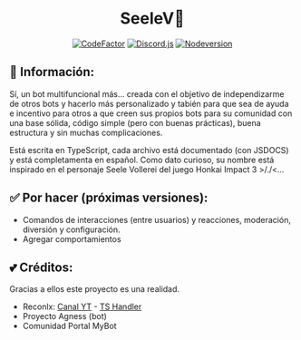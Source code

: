 <h1 align="center">
  SeeleV💜
  <br>
</h1>

<div align=center>

[![CodeFactor](https://www.codefactor.io/repository/github/kurumii002/seelev/badge)](https://www.codefactor.io/repository/github/kurumii002/seelev)
[![Discord.js](https://img.shields.io/badge/discord.js-v13.6.0-blue.svg?logo=npm)](https://discord.js.org/)
[![Nodeversion](https://img.shields.io/badge/node-v16.14+-success.svg?logo=nodedotjs&logoColor=white)](https://discord.js.org/)
</div>

## 🌸 Información:

Sí, un bot multifuncional más... creada con el objetivo de independizarme de otros bots y hacerlo más personalizado y tabién para que sea de ayuda e incentivo para otros a que creen sus propios bots para su comunidad con una base sólida, código simple (pero con buenas prácticas), buena estructura y sin muchas complicaciones.

Está escrita en TypeScript, cada archivo está documentado (con JSDOCS) y está completamenta en español. Como dato curioso, su nombre está inspirado en el personaje Seele Vollerei del juego Honkai Impact 3 >/./<...

## ✅ Por hacer (próximas versiones):
- Comandos de interacciones (entre usuarios) y reacciones, moderación, diversión y configuración.
- Agregar comportamientos

## 💕 Créditos: 
Gracias a ellos este proyecto es una realidad.
- Reconlx: [Canal YT](https://www.youtube.com/channel/UCC-5dJ0BPTRSMaoDxntduHg) - [TS Handler](https://github.com/reconlx/djs-typescript-handler)
- Proyecto Agness (bot)
- Comunidad Portal MyBot